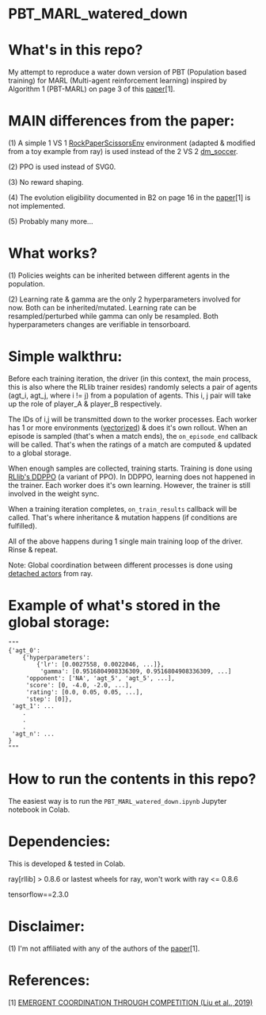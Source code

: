 # PBT_MARL_watered_down

# What's in this repo?
My attempt to reproduce a water down version of PBT (Population based training) for MARL (Multi-agent reinforcement learning) inspired by Algorithm 1 (PBT-MARL) on page 3 of this [paper](https://arxiv.org/pdf/1902.07151.pdf)[1].

# MAIN differences from the paper:
(1) A simple 1 VS 1 [RockPaperScissorsEnv](https://github.com/ray-project/ray/blob/57544b1ff9f97d4da9f64d25c8ea5a3d8d247ffc/rllib/examples/env/rock_paper_scissors.py) environment (adapted & modified from a toy example from ray) is used instead of the 2 VS 2 [dm_soccer](https://git.io/dm_soccer).

(2) PPO is used instead of SVG0.

(3) No reward shaping.

(4) The evolution eligibility documented in B2 on page 16 in the [paper](https://arxiv.org/pdf/1902.07151.pdf)[1] is not implemented.

(5) Probably many more...

# What works?
(1) Policies weights can be inherited between different agents in the population.

(2) Learning rate & gamma are the only 2 hyperparameters involved for now.
Both can be inherited/mutated. Learning rate can be resampled/perturbed while
gamma can only be resampled. Both hyperparameters changes are verifiable in
tensorboard.

# Simple walkthru:
Before each training iteration, the driver (in this context, the main process, this is also where the RLlib trainer resides) randomly selects a pair of agents (agt_i, agt_j, where i != j) from a population of agents. This i, j pair will take up the role of player_A & player_B respectively.

The IDs of i,j will be transmitted down to the worker processes. Each worker has 1 or more environments ([vectorized](https://rllib.readthedocs.io/en/latest/rllib-env.html#vectorized)) & does it's own rollout. When an episode is sampled (that's when a match ends), the `on_episode_end` callback will be called. That's when the ratings of a match are computed & updated to a global storage.

When enough samples are collected, training starts. Training is done using [RLlib's DDPPO](https://docs.ray.io/en/master/rllib-algorithms.html#decentralized-distributed-proximal-policy-optimization-dd-ppo) (a variant of PPO). In DDPPO, learning does not happened in the trainer. Each worker does it's own learning. However, the trainer is still involved in the weight sync.

When a training iteration completes, `on_train_results` callback will be called. That's where inheritance & mutation happens (if conditions are fulfilled).

All of the above happens during 1 single main training loop of the driver. Rinse & repeat.

Note: Global coordination between different processes is done using [detached actors](https://docs.ray.io/en/master/advanced.html#detached-actors) from ray.

# Example of what's stored in the global storage:
```
"""
{'agt_0':
    {'hyperparameters':
        {'lr': [0.0027558, 0.0022046, ...]},
         'gamma': [0.9516804908336309, 0.9516804908336309, ...]
     'opponent': ['NA', 'agt_5', 'agt_5', ...],
     'score': [0, -4.0, -2.0, ...],
     'rating': [0.0, 0.05, 0.05, ...],
     'step': [0]},
 'agt_1': ...
    .
    .
    .
 'agt_n': ...    
}
"""
```

# How to run the contents in this repo?
The easiest way is to run the `PBT_MARL_watered_down.ipynb` Jupyter notebook in Colab.

# Dependencies:
This is developed & tested in Colab.

ray[rllib] > 0.8.6 or lastest wheels for ray, won't work with ray <= 0.8.6

tensorflow==2.3.0

# Disclaimer:
(1) I'm not affiliated with any of the authors of the [paper](https://arxiv.org/pdf/1902.07151.pdf)[1].

# References:
[1] [EMERGENT COORDINATION THROUGH COMPETITION (Liu et al., 2019)](https://arxiv.org/pdf/1902.07151.pdf)
